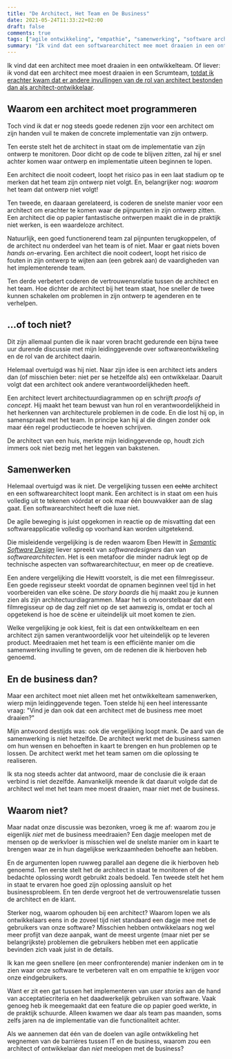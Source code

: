 ```yaml
---
title: "De Architect, Het Team en De Business"
date: 2021-05-24T11:33:22+02:00
draft: false
comments: true
tags: ["agile ontwikkeling", "empathie", "samenwerking", "software architect (rol)", "software ontwikkeling"]
summary: "Ik vind dat een softwarearchitect mee moet draaien in een ontwikkelteam. Mijn leiddingevende is daar minder van overtuigd. \"Vind je dan ook dat een architect mee moet draaien met de business?\" vroeg hij me tijdens een discussie - retorisch uiteraard. Maar toen ik erover nadacht, vroeg ik me af: waarom eigenlijk niet?"
---
```


Ik vind dat een architect mee moet draaien in een ontwikkelteam. Of liever: ik vond dat een architect mee moest draaien in een Scrumteam, [totdat ik erachter kwam dat er andere invullingen van de rol van architect bestonden dan als architect-ontwikkelaar](blog/21-05-10-wat-wil-je-zijn-een-architect-of-een-ontwikkelaar). 


## Waarom een architect moet programmeren


Toch vind ik dat er nog steeds goede redenen zijn voor een architect om zijn handen vuil te maken de concrete implementatie van zijn ontwerp. 


Ten eerste stelt het de architect in staat om de implementatie van zijn ontwerp te monitoren. Door dicht op de code te blijven zitten, zal hij er snel achter komen waar ontwerp en implementatie uiteen beginnen te lopen. 


Een architect die nooit codeert, loopt het risico pas in een laat stadium op te merken dat het team zijn ontwerp niet volgt. En, belangrijker nog: *waarom* het team dat ontwerp niet volgt!


Ten tweede, en daaraan gerelateerd, is coderen de snelste manier voor een architect om erachter te komen waar de pijnpunten in zijn ontwerp zitten. Een architect die op papier fantastische ontwerpen maakt die in de praktijk niet werken, is een waardeloze architect. 


Natuurlijk, een goed functionerend team zal pijnpunten terugkoppelen, of de architect nu onderdeel van het team is of niet. Maar er gaat niets boven *hands on*-ervaring. Een architect die nooit codeert, loopt het risico de fouten in zijn ontwerp te wijten aan (een gebrek aan) de vaardigheden van het implementerende team. 


Ten derde verbetert coderen de vertrouwensrelatie tussen de architect en het team. Hoe dichter de architect bij het team staat, hoe sneller de twee kunnen schakelen om problemen in zijn ontwerp te agenderen en te verhelpen.


## ...of toch niet?


Dit zijn allemaal punten die ik naar voren bracht gedurende een bijna twee uur durende discussie met mijn leidinggevende over softwareontwikkeling en de rol van de architect daarin. 


Helemaal overtuigd was hij niet. Naar zijn idee is een architect iets anders dan (of misschien beter: niet per se hetzelfde als) een ontwikkelaar. Daaruit volgt dat een architect ook andere verantwoordelijkheden heeft. 


Een architect levert architectuurdiagrammen op en schrijft *proofs of concept*. Hij maakt het team bewust van hun rol en verantwoordelijkheid in het herkennen van architecturele problemen in de code. En die lost hij op, in samenspraak met het team. In principe kan hij al die dingen zonder ook maar één regel productiecode te hoeven schrijven.


De architect van een huis, merkte mijn leidinggevende op, houdt zich immers ook niet bezig met het leggen van bakstenen.


## Samenwerken


Helemaal overtuigd was ik niet. De vergelijking tussen een ~~echte~~ architect en een softwarearchitect loopt mank. Een architect is in staat om een huis volledig uit te tekenen vóórdat er ook maar één bouwvakker aan de slag gaat. Een softwarearchitect heeft die luxe niet. 


De agile beweging is juist opgekomen in reactie op de misvatting dat een softwareapplicatie volledig op voorhand kan worden uitgetekend.


Die misleidende vergelijking is de reden waarom Eben Hewitt in [*Semantic Software Design*](https://www.oreilly.com/library/view/semantic-software-design/9781492045946/) liever spreekt van *softwaredesigners* dan van *softwarearchitecten*. Het is een metafoor die minder nadruk legt op de technische aspecten van softwarearchitectuur, en meer op de creatieve.


Een andere vergelijking die Hewitt voorstelt, is die met een filmregisseur. Een goede regisseur steekt voordat de opnamen beginnen veel tijd in het voorbereiden van elke scène. De *story boards* die hij maakt zou je kunnen zien als zijn architectuurdiagrammen. Maar het is onvoorstelbaar dat een filmregisseur op de dag zelf niet op de set aanwezig is, omdat er toch al opgetekend is hoe de scène er uiteindelijk uit moet komen te zien.


Welke vergelijking je ook kiest, feit is dat een ontwikkelteam en een architect zijn samen verantwoordelijk voor het uiteindelijk op te leveren product. Meedraaien met het team is een efficiënte manier om die samenwerking invulling te geven, om de redenen die ik hierboven heb genoemd.


## En de business dan?


Maar een architect moet niet alleen met het ontwikkelteam samenwerken, wierp mijn leidinggevende tegen. Toen stelde hij een heel interessante vraag: "Vind je dan ook dat een architect met de business mee moet draaien?" 


Mijn antwoord destijds was: ook die vergelijking loopt mank. De aard van de samenwerking is niet hetzelfde. De architect werkt met de business samen om hun wensen en behoeften in kaart te brengen en hun problemen op te lossen. De architect werkt met het team samen om die oplossing te realiseren.


Ik sta nog steeds achter dat antwoord, maar de conclusie die ik eraan verbind is niet dezelfde. Aanvankelijk meende ik dat daaruit volgde dat de architect wel met het team mee moest draaien, maar niet met de business. 


## Waarom niet?


Maar nadat onze discussie was bezonken, vroeg ik me af: waarom zou je eigenlijk *niet* met de business meedraaien? Een dagje meelopen met de mensen op de werkvloer is misschien wel de snelste manier om in kaart te brengen waar ze in hun dagelijkse werkzaamheden behoefte aan hebben.


En de argumenten lopen ruwweg parallel aan degene die ik hierboven heb genoemd. Ten eerste stelt het de architect in staat te monitoren of de bedachte oplossing wordt gebruikt zoals bedoeld. Ten tweede stelt het hem in staat te ervaren hoe goed zijn oplossing aansluit op het businessprobleem. En ten derde vergroot het de vertrouwensrelatie tussen de architect en de klant. 


Sterker nog, waarom ophouden bij een architect? Waarom lopen we als ontwikkelaars eens in de zoveel tijd niet standaard een dagje mee met de gebruikers van onze software? Misschien hebben ontwikkelaars nog wel meer profijt van deze aanpak, want de meest urgente (maar niet per se belangrijkste) problemen die gebruikers hebben met een applicatie bevinden zich vaak juist in de details.


Ik kan me geen snellere (en meer confronterende) manier indenken om in te zien waar onze software te verbeteren valt en om empathie te krijgen voor onze eindgebruikers. 


Want er zit een gat tussen het implementeren van *user stories* aan de hand van acceptatiecriteria en het daadwerkelijk gebruiken van software. Vaak genoeg heb ik meegemaakt dat een feature die op papier goed werkte, in de praktijk schuurde. Alleen kwamen we daar als team pas maanden, soms zelfs jaren na de implementatie van die functionaliteit achter.


Als we aannemen dat één van de doelen van agile ontwikkeling het wegnemen van de barrières tussen IT en de business, waarom zou een architect of ontwikkelaar dan *niet* meelopen met de business?
